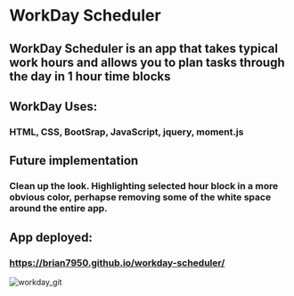# WorkDay Scheduler 

## WorkDay Scheduler is an app that takes typical work hours and allows you to plan tasks through the day in 1 hour time blocks

## WorkDay Uses:
### HTML, CSS, BootSrap, JavaScript, jquery, moment.js

## Future implementation 
### Clean up the look. Highlighting selected hour block in a more obvious color, perhapse removing some of the white space around the entire app. 

## App deployed:
### https://brian7950.github.io/workday-scheduler/


![workday_git](https://user-images.githubusercontent.com/97642221/159105102-9d3e6f56-91c5-4548-a6c3-afd29c676a5e.JPG)

